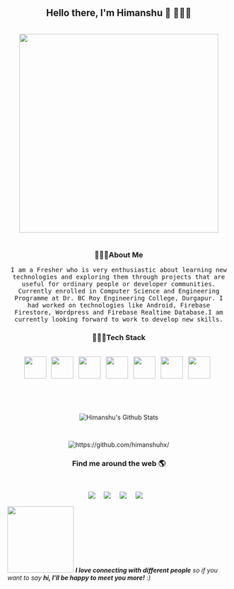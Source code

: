<h2 align='center'> Hello there, I'm Himanshu 👋 🧑🏻‍💻 </h2>

<p align="center">
  <br><img src="https://user-images.githubusercontent.com/65825310/88541476-6fbfbb80-d032-11ea-8f4e-018180a50253.gif" width="450px"><br><br>
<h3 align="center"> 🙋🏽‍♂️About Me </h3>
<p align="center"> <samp> 
   I am a Fresher who is very enthusiastic about learning new technologies and exploring them through projects that are useful for ordinary people or developer communities. Currently enrolled in Computer Science and Engineering Programme at Dr. BC Roy Engineering College, Durgapur. I had worked on technologies like Android, Firebase Firestore, Wordpress and Firebase Realtime Database.I am currently looking forward to work to develop new skills.  
  </samp>
<h3 align="center"> 👨🏽‍💻Tech Stack </h3>
<p align="center">
  <br>
<code><img height="50" src="https://user-images.githubusercontent.com/65825310/88545138-2e320f00-d038-11ea-9996-835096c7a9c2.png"></code>&nbsp;&nbsp;
<code><img height="50" src="https://user-images.githubusercontent.com/65825310/88545009-017df780-d038-11ea-97be-860b3dd9420f.png"></code>&nbsp;&nbsp;
<code><img height="50" src="https://user-images.githubusercontent.com/65825310/88544890-c1b71000-d037-11ea-9489-0b2483b7ad0a.png"></code>&nbsp;&nbsp;
<code><img height="50" src="https://user-images.githubusercontent.com/65825310/88545254-5c175380-d038-11ea-9314-aa84fc22593d.png"></code>&nbsp;&nbsp;
<code><img height="50" src="https://user-images.githubusercontent.com/65825310/88545585-ce883380-d038-11ea-8289-3f65d0dae95e.png"></code>&nbsp;&nbsp;
<code><img height="50" src="https://user-images.githubusercontent.com/65825310/88549503-fc23ab80-d03d-11ea-94d8-36822b0e26b5.jpg"></code>&nbsp;&nbsp;
<code><img height="50" src="https://user-images.githubusercontent.com/65825310/88545826-232bae80-d039-11ea-9b6b-b31ac75173b5.png"></code>&nbsp;&nbsp;
</p><br>
</p><br>
<p align='center'>
  <img align="center" src="https://github-readme-stats.vercel.app/api?username=himanshuhx&&show_icons=true&title_color=fff&icon_color=79ff97&text_color=efefef&bg_color=24292e" alt="Himanshu's Github Stats">
</p>
</p><br>
<p align="center">
  <img src="https://komarev.com/ghpvc/?username=himanshuhx" alt="https://github.com/himanshuhx/" />
</p>
<h3  align='center'>Find me around the web 🌎</h3><br>
<p align='center'>
    <a href="https://himanshuhx.github.io/portfolio.github.io/"><img src="https://img.shields.io/badge/Website-%231DA1F2.svg?&style=for-the-badge&logo=website&logoColor=white" /></a>&nbsp;&nbsp;&nbsp;&nbsp;
  <a href="https://github.com/himanshuhx/"><img src="https://img.shields.io/badge/github-black.svg?&style=for-the-badge&logo=github&logoColor=white" /></a>&nbsp;&nbsp;&nbsp;&nbsp;
  <a href="www.linkedin.com/in/himanshu2418/"><img src="https://img.shields.io/badge/linkedin-%230077B5.svg?&style=for-the-badge&logo=linkedin&logoColor=white" /></a>&nbsp;&nbsp;&nbsp;&nbsp;
  <a href="mailto:himanshusumanpatna@gmail.com?subject=Olá%20Punit"><img src="https://img.shields.io/badge/gmail-%23D14836.svg?&style=for-the-badge&logo=gmail&logoColor=white" /></a>&nbsp;&nbsp;&nbsp;&nbsp;
</p>
<img src="https://user-images.githubusercontent.com/65825310/88541640-bd3c2880-d032-11ea-8f86-4f6ea6c8cc2c.gif" width="150" />
  <em><b>I love connecting with different people</b> so if you want to say <b>hi, I'll be happy to meet you more!</b> :)</em>
 </p>
